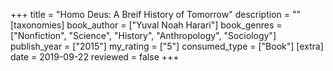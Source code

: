 +++
title = "Homo Deus: A Breif History of Tomorrow"
description = ""
[taxonomies]
book_author = ["Yuval Noah Harari"] 
book_genres = ["Nonfiction", "Science", "History", "Anthropology", "Sociology"]
publish_year = ["2015"]
my_rating = ["5"]
consumed_type = ["Book"]
[extra]
date = 2019-09-22
reviewed = false
+++

